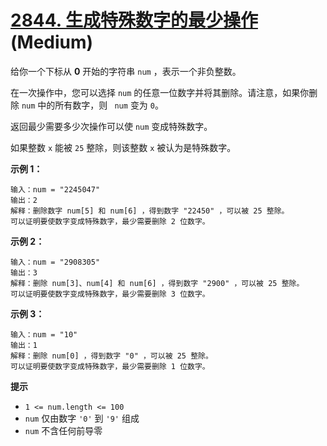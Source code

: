 # [2844. 生成特殊数字的最少操作][link] (Medium)

[link]: https://leetcode.cn/problems/minimum-operations-to-make-a-special-number/

给你一个下标从 **0** 开始的字符串 `num` ，表示一个非负整数。

在一次操作中，您可以选择 `num` 的任意一位数字并将其删除。请注意，如果你删除 `num` 中的所有数字，则 `
num` 变为 `0`。

返回最少需要多少次操作可以使 `num` 变成特殊数字。

如果整数 `x` 能被 `25` 整除，则该整数 `x` 被认为是特殊数字。

**示例 1：**

```
输入：num = "2245047"
输出：2
解释：删除数字 num[5] 和 num[6] ，得到数字 "22450" ，可以被 25 整除。
可以证明要使数字变成特殊数字，最少需要删除 2 位数字。
```

**示例 2：**

```
输入：num = "2908305"
输出：3
解释：删除 num[3]、num[4] 和 num[6] ，得到数字 "2900" ，可以被 25 整除。
可以证明要使数字变成特殊数字，最少需要删除 3 位数字。
```

**示例 3：**

```
输入：num = "10"
输出：1
解释：删除 num[0] ，得到数字 "0" ，可以被 25 整除。
可以证明要使数字变成特殊数字，最少需要删除 1 位数字。
```

**提示**

- `1 <= num.length <= 100`
- `num` 仅由数字 `'0'` 到 `'9'` 组成
- `num` 不含任何前导零
